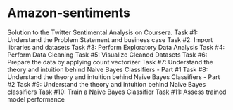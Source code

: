 # Amazon-sentiments
Solution to the Twitter Sentimental Analysis on Coursera.
Task #1: Understand the Problem Statement and business case
Task #2: Import libraries and datasets
Task #3: Perform Exploratory Data Analysis
Task #4: Perform Data Cleaning
Task #5: Visualize Cleaned Datasets
Task #6: Prepare the data by applying count vectorizer
Task #7: Understand the theory and intuition behind Naive Bayes Classifiers - Part #1
Task #8: Understand the theory and intuition behind Naive Bayes Classifiers - Part #2
Task #9: Understand the theory and intuition behind Naive Bayes classifiers
Task #10: Train a Naive Bayes Classifier
Task #11: Assess trained model performance
